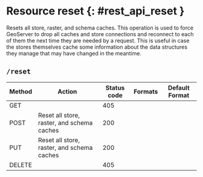 # Resource reset {: #rest_api_reset }

Resets all store, raster, and schema caches. This operation is used to force GeoServer to drop all caches and store connections and reconnect to each of them the next time they are needed by a request. This is useful in case the stores themselves cache some information about the data structures they manage that may have changed in the meantime.

## `/reset`

| Method | Action                                     | Status code | Formats | Default Format |
|--------|--------------------------------------------|-------------|---------|----------------|
| GET    |                                            | 405         |         |                |
| POST   | Reset all store, raster, and schema caches | 200         |         |                |
| PUT    | Reset all store, raster, and schema caches | 200         |         |                |
| DELETE |                                            | 405         |         |                |
